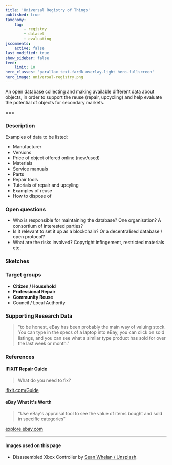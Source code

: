 ```yaml
---
title: 'Universal Registry of Things'
published: true
taxonomy:
    tag:
        - registry
        - dataset
        - evaluating
jscomments:
    active: false
last_modified: true
show_sidebar: false
feed:
    limit: 10
hero_classes: 'parallax text-fardk overlay-light hero-fullscreen'
hero_image: universal-registry.png
---
```


An open database collecting and making available different data about objects, in order to support the reuse (repair, upcycling) and help evaluate the potential of objects for secondary markets.

===

### Description

Examples of data to be listed:

* Manufacturer
* Versions
* Price of object offered online (new/used)
* Materials
* Service manuals
* Parts
* Repair tools
* Tutorials of repair and upcyling
* Examples of reuse
* How to dispose of

### Open questions

* Who is responsible for maintaining the database? One organisation? A consortium of interested parties?
* Is it relevant to set it up as a blockchain? Or a decentralised database / open protocol?
* What are the risks involved? Copyright infingement, restricted materials etc.

### Sketches

### Target groups

- **Citizen / Household**
- **Professional Repair**
- **Community Reuse**
- ~~Council / Local Authority~~

### Supporting Research Data

> "to be honest, eBay has been probably the main way of valuing stock. You can type in the specs of a laptop into eBay, you can click on sold listings, and you can see what a similar type product has sold for over the last week or month."

### References

#### IFIXIT Repair Guide

> What do you need to fix?

[ifixit.com/Guide](https://www.ifixit.com/Guide)

#### eBay What it's Worth

> "Use eBay's appraisal tool to see the value of items bought and sold in specific categories"

[explore.ebay.com](https://explore.ebay.com/nokeyword?keywords=&activity=sold&siteId=EBAY-US&trend=all&catid=0&lcf=11&level=1&interval=weekly)

---

#### Images used on this page

- Disassembled Xbox Controller by [Sean Whelan / Unsplash](https://unsplash.com/photos/NG_a-z0ScM0).
